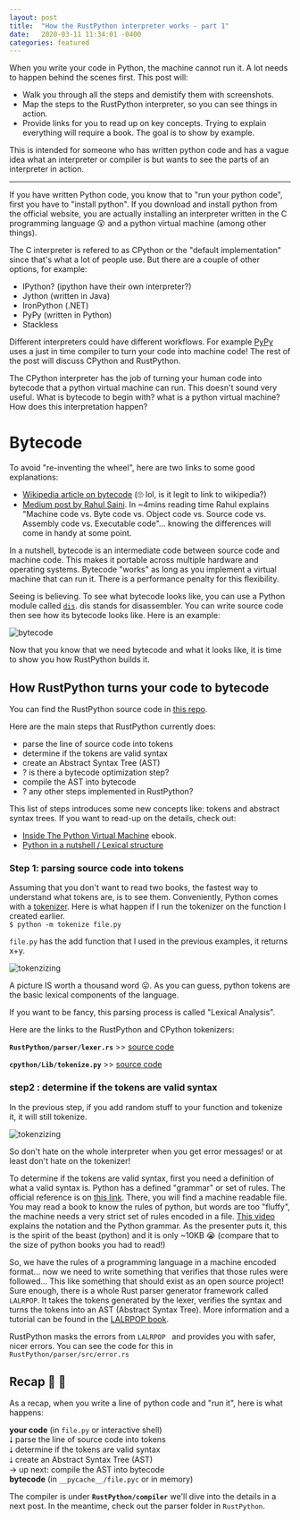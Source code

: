 ```yaml
---
layout: post
title:  "How the RustPython interpreter works - part 1"
date:   2020-03-11 11:34:01 -0400
categories: featured
---
```


When you write your code in Python, the machine cannot run it. A lot needs to happen behind the scenes first. This post will:
- Walk you through all the steps and demistify them with screenshots.
- Map the steps to the RustPython interpreter, so you can see things in action.
- Provide links for you to read up on key concepts. Trying to explain everything will require a book. The goal is to show by example.

This is intended for someone who has written python code and has a vague idea what an interpreter or compiler is but wants to see the parts of an interpreter in action.

---

If you have written Python code, you know that to "run your python code", first you have to "install python". If you download and install python from the official website, you are actually installing an interpreter written in the C programming language 😲 and a python virtual machine (among other things).

The C interpreter is refered to as CPython or the "default implementation" since that's what a lot of people use. But there are a couple of other options, for example:

- IPython? (ipython have their own interpreter?)
- Jython (written in Java)
- IronPython (.NET)
- PyPy (written in Python)
- Stackless

Different interpreters could have different workflows. For example [PyPy](https://www.pypy.org/) uses a just in time compiler to turn your code into machine code! The rest of the post will discuss CPython and RustPython.

The CPython interpreter has the job of turning your human code into bytecode that a python virtual machine can run. This doesn't sound very useful. What is bytecode to begin with? what is a python virtual machine? How does this interpretation happen?

# Bytecode  
To avoid "re-inventing the wheel", here are two links to some good explanations:

- [Wikipedia article on bytecode](https://en.wikipedia.org/wiki/Bytecode) (🙄 lol, is it legit to link to wikipedia?)
- [Medium post by Rahul Saini](https://medium.com/@rahul77349/machine-code-vs-byte-code-vs-object-code-vs-source-code-vs-assembly-code-812c9780f24c). In ~4mins reading time Rahul explains "Machine code vs. Byte code vs. Object code vs. Source code vs. Assembly code vs. Executable code"... knowing the differences will come in handy at some point.

In a nutshell, bytecode is an intermediate code between source code and machine code. This makes it portable across multiple hardware and operating systems. Bytecode "works" as long as you implement a virtual machine that can run it. There is a performance penalty for this flexibility.

Seeing is believing. To see what bytecode looks like, you can use a Python module called [`dis`](https://docs.python.org/3/library/dis.html). dis stands for disassembler. You can write source code then see how its bytecode looks like. Here is an example:

![bytecode](/assets/media/bytecode.jpg)

Now that you know that we need bytecode and what it looks like, it is time to show you how RustPython builds it.

## How RustPython turns your code to bytecode
You can find the RustPython source code in [this repo](https://github.com/RustPython/RustPython).

Here are the main steps that RustPython currently does:  
- parse the line of source code into tokens  
- determine if the tokens are valid syntax  
- create an Abstract Syntax Tree (AST)  
- ? is there a bytecode optimization step?  
- compile the AST into bytecode  
- ? any other steps implemented in RustPython?  

This list of steps introduces some new concepts like: tokens and abstract syntax trees. If you want to read-up on the details, check out:
- [Inside The Python Virtual Machine](https://leanpub.com/insidethepythonvirtualmachine/read#leanpub-auto-introduction) ebook.
- [Python in a nutshell / Lexical structure](https://learning.oreilly.com/library/view/python-in-a/9781491913833/ch03.html#python_language-id00003)  


### Step 1: parsing source code into tokens

Assuming that you don't want to read two books, the fastest way to understand what tokens are, is to see them. Conveniently, Python comes with a [tokenizer](https://docs.python.org/3/library/tokenize.html). Here is what happen if I run the tokenizer on the function I created earlier.  
`$ python -m tokenize file.py`

`file.py` has the add function that I used in the previous examples, it returns x+y.

![tokenzizing](/assets/media/tokenizing.jpg)


A picture IS worth a thousand word 😛. As you can guess, python tokens are the basic lexical components of the language.

If you want to be fancy, this parsing process is called "Lexical Analysis".

Here are the links to the RustPython and CPython tokenizers:

**`RustPython/parser/lexer.rs`** >>
[source code](https://github.com/RustPython/RustPython/blob/master/parser/src/lexer.rs)  

**`cpython/Lib/tokenize.py`** >>
[source code](https://github.com/python/cpython/blob/3.8/Lib/tokenize.py)

### step2 : determine if the tokens are valid syntax

In the previous step, if you add random stuff to your function and tokenize it, it will still tokenize.

![tokenzizing](/assets/media/tokenizing-with-errors.jpg)

So don't hate on the whole interpreter when you get error messages! or at least don't hate on the tokenizer!

To determine if the tokens are valid syntax, first you need a definition of what a valid syntax is. Python has a defined "grammar" or set of rules. The official reference is on [this link](https://docs.python.org/3/reference/grammar.html). There, you will find a machine readable file. You may read a book to know the rules of python, but words are too "fluffy", the machine needs a very strict set of rules encoded in a file. [This video](https://www.youtube.com/watch?v=KGMFvy2d5OI) explains the notation and the Python grammar.
As the presenter puts it, this is the spirit of the beast (python) and it is only ~10KB 😭 (compare that to the size of python books you had to read!)

So, we have the rules of a programming language in a machine encoded format... now we need to write something that verifies that those rules were followed... This like something that should exist as an open source project!  
Sure enough, there is a whole Rust parser generator framework called `LALRPOP`. It takes the tokens generated by the lexer, verifies the syntax and turns the tokens into an AST (Abstract Syntax Tree). More information and a tutorial can be found in the [LALRPOP book](https://lalrpop.github.io/lalrpop/README.html).

RustPython masks the errors from `LALRPOP ` and provides you with safer, nicer errors. You can see the code for this in `RustPython/parser/src/error.rs`

## Recap 🥴 🥵

As a recap, when you write a line of python code and "run it", here is what happens:

**your code** (in `file.py` or interactive shell)  
 ⭣ parse the line of source code into tokens  
 ⭣ determine if the tokens are valid syntax  
 ⭣ create an Abstract Syntax Tree (AST)     
 → up next: compile the AST into bytecode   
 **bytecode** (in `__pycache__/file.pyc` or in memory)  

 The compiler is under **`RustPython/compiler`** we'll dive into the details in a next post. In the meantime, check out the parser folder in `RustPython`.
